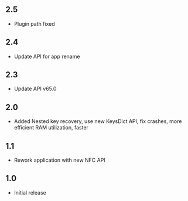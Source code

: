 ## 2.5
 - Plugin path fixed
## 2.4
 - Update API for app rename
## 2.3
 - Update API v65.0
## 2.0
 - Added Nested key recovery, use new KeysDict API, fix crashes, more efficient RAM utilization, faster
## 1.1
 - Rework application with new NFC API
## 1.0
 - Initial release
